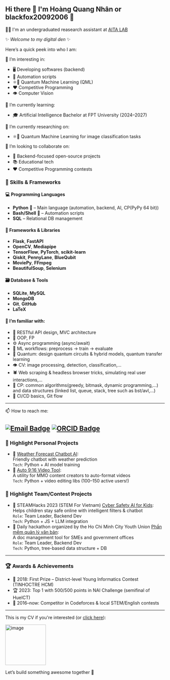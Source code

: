 ## Hi there 👋 I'm Hoàng Quang Nhân or blackfox20092006 🦊
👩‍🔬 I'm an undergraduated reasearch assistant at [AITA LAB](https://aita-lab.github.io)

✨ _Welcome to my digital den_ ✨

Here’s a quick peek into who I am:

🔭 I’m interesting in: 
- 🖥️ Developing softwares (backend)
- 🤖 Automation scripts
- ⚛️🧠 Quantum Machine Learning (QML)
- ❤️ Competitive Programming
- 👁️ Computer Vision

🌱 I’m currently learning:  
- 🎓 Artificial Intelligence Bachelor at FPT University (2024–2027)

🌱 I’m currently researching on:
- ⚛️🧠 Quantum Machine Learning for image classification tasks


👯 I’m looking to collaborate on:  
- 🧩 Backend-focused open-source projects
- 📚 Educational tech
- ❤️ Competitive Programming contests


### 🧠 Skills & Frameworks

#### 💻 Programming Languages  
- **Python** 🐍 – Main language (automation, backend, AI, CP(PyPy 64 bit))  
- **Bash/Shell** 🐧 – Automation scripts 
- **SQL** – Relational DB management  

#### 🧰 Frameworks & Libraries  
- **Flask**, **FastAPI** 
- **OpenCV**, **Mediapipe** 
- **TensorFlow**, **PyTorch**, **scikit-learn**
- **Qiskit**, **PennyLane**, **BlueQubit**
- **MoviePy**, **FFmpeg**
- **BeautifulSoup**, **Selenium**

#### 🗃️ Database & Tools  
- **SQLite**, **MySQL**
- **MongoDB**
- **Git**, **GitHub** 
- **LaTeX**

#### 🧠 I’m familiar with: 
- 🧩 RESTful API design, MVC architecture  
- 🧠 OOP, FP  
- ⚙️ Async programming (async/await)  
- 🧪 ML workflows: preprocess → train → evaluate  
- 🔬 Quantum: design quantum circuits & hybrid models, quantum transfer learning  
- 👁️ CV: image processing, detection, classification,... 
- 🕷️ Web scraping & headless browser tricks, simulating real user interactions,...
- 🧮 CP: common algorithms(greedy, bitmask, dynamic programming,...) and data structures (linked list, queue, stack, tree such as bst/avl,...)
- 🚀 CI/CD basics, Git flow

---

📫 How to reach me: 

[![Email Badge](https://img.shields.io/badge/-xxhoangquangnhanxx@gmail.com-c14438?style=flat-square&logo=Gmail&logoColor=white)](mailto:xxhoangquangnhanxx@gmail.com)
[![ORCID Badge](https://img.shields.io/badge/ORCID-blackfox20092006-16a085?style=flat-square&logo=ORCID&logoColor=white)](https://orcid.org/0009-0003-1597-6890)
---

### 🌟 Highlight Personal Projects
- 🔗 [Weather Forecast Chatbot AI](https://github.com/blackfox20092006/weatherforecastbot_source):  
  Friendly chatbot with weather prediction  
  `Tech`: Python + AI model training
- 🔗 [Auto 9:16 Video Tool](https://github.com/blackfox20092006/auto9-16video):  
  A utility for MMO content creators to auto-format videos  
  `Tech`: Python + video editing libs (100–150 active users!)

### 🌟 Highlight Team/Contest Projects
- 🔗 STEAMHacks 2023 (STEM For Vietnam) [Cyber Safety AI for Kids](https://github.com/blackfox20092006/Tech-Fusion-X):  
  Helps children stay safe online with intelligent filters & chatbot  
  `Role`: Team Leader, Backend Dev  
  `Tech`: Python + JS + LLM integration
- 🔗 Daily hackathon organized by the Ho Chi Minh City Youth Union [Phần mềm quản lý văn bản](https://github.com/blackfox20092006/phanmemquanlyvb):  
  A doc management tool for SMEs and government offices  
  `Role`: Team Leader, Backend Dev  
  `Tech`: Python, tree-based data structure + DB
---
### 🏆 Awards & Achievements
- 🥇 2018: First Prize – District-level Young Informatics Contest (TINHOCTRE HCM)
- 🏆 2023: Top 1 with 500/500 points in NAI Challenge (semifinal of HueICT)
- 👾 2016–now: Competitor in Codeforces & local STEM/English contests
---

This is my CV if you're interested (or [click here](https://pdfhost.io/v/jQ9qxXmpqu_CV_Nhan_Hoang_Quang)):

<img width="128" height="128" alt="image" src="https://github.com/user-attachments/assets/f8575b8e-d15a-445a-af3c-e8c67891d11e" />


Let’s build something awesome together 💫  
